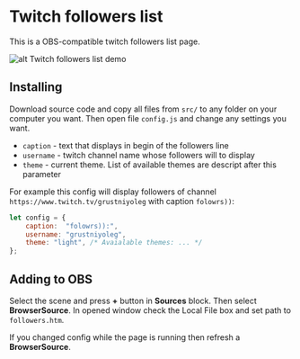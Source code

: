 # Twitch followers list
This is a OBS-compatible twitch followers list page.

![alt Twitch followers list demo](https://imgur.com/6RwPG10.gif)

## Installing
Download source code and copy all files from ``src/`` to any folder on your computer you want. Then open file ``config.js`` and change any settings you want.

- ``caption`` - text that displays in begin of the followers line
- ``username`` - twitch channel name whose followers will to display
- ``theme`` - current theme. List of available themes are descript after this parameter

For example this config will display followers of channel ``https://www.twitch.tv/grustniyoleg`` with caption ``folowrs))``:

```JavaScript
let config = {
    caption:  "folowrs)):",
    username: "grustniyoleg",
    theme: "light", /* Avaialable themes: ... */
};
```

## Adding to OBS

Select the scene and press **+** button in **Sources** block. Then select **BrowserSource**. In opened window check the Local File box and set path to ``followers.htm``.

If you changed config while the page is running then refresh a **BrowserSource**.
